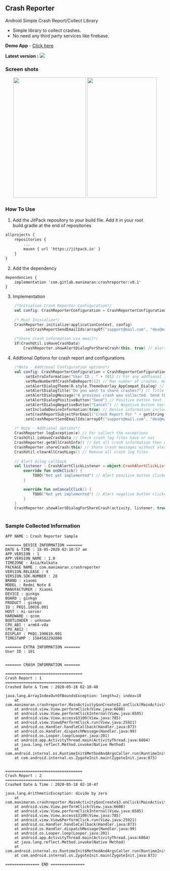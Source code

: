 ## Crash Reporter
Android Simple Crash Report/Collect Library

* Simple library to collect crashes.
* No need any third party services like firebase.

**Demo App** - [Click here](https://gitlab.com/manimaran/crashrepoter/-/jobs/556199226/artifacts/download)

**Latest version :** [![](https://jitpack.io/v/com.gitlab.manimaran/crashreporter.svg)](https://jitpack.io/#com.gitlab.manimaran/crashreporter)


### Screen shots

<center>
<img src="https://gitlab.com/manimaran/crashreporter/-/raw/master/files/crashreporter_1.jpg" data-canonical-src="https://gitlab.com/manimaran/crashreporter/-/raw/master/files/crashreporter_1.jpg" width="230" height="380" />
<img src="https://gitlab.com/manimaran/crashreporter/-/raw/master/files/crashreporter_2.jpg" data-canonical-src="https://gitlab.com/manimaran/crashreporter/-/raw/master/files/crashreporter_2.jpg" width="220" height="380" />

</center>


### How To Use

1. Add the JitPack repository to your build file. Add it in your root build.gradle at the end of repositories

```xml
allprojects {
    repositories {
    	...
    	maven { url 'https://jitpack.io' }
    }
}
```

2. Add the dependency

```xml
dependencies {
    implementation 'com.gitlab.manimaran:crashreporter:v0.1'
}
```

3. Implementation

```kotlin
    /*Initialize Crash Reporter Configuration*/
    val config: CrashReporterConfiguration = CrashReporterConfiguration()
        
    /* Must Inisialize*/
    CrashReporter.initialize(applicationContext, config)
        .setCrashReportSendEmailIds(arrayOf("support@mail.com", "dev@mail.com"))
    
    /*Share crash information via email*/
    if(CrashUtil.isHaveCrashData)
        CrashReporter.showAlertDialogForShareCrash(this, true) // Alert dialog for confirmation of share crash logs. Here clearCrashLogsAfterShare = true/false(Default true). It will help to remove already shared crashes.
```
4. Addtional Options for crash report and configurations

```kotlin
    /*Note - Addtional Configuration options*/
    val config: CrashReporterConfiguration = CrashReporterConfiguration()
        .setExtraInformation("User ID : " + 101) // For any addtional information to be report - <NOT REQUIRED>
        .setMaxNumberOfCrashToBeReport(12) // Max number of crashes. Here, Default 5 and maximum 15 - <NOT REQUIRED>
        .setAlertDialogTheme(R.style.ThemeOverlay_AppCompat_Dialog) // Theme for alert dialog - <NOT REQUIRED>
        .setAlertDialogTitle("Do you want to share crashes?") // Title for alert dialog - <NOT REQUIRED>
        .setAlertDialogMessage("A previous crash was collected. Send the crash logs to developer to fix this issue in the future.") // Message for alert dialog - <NOT REQUIRED>
        .setAlertDialogPositiveButton("Send") // Positive button text for alert dialog - <NOT REQUIRED>
        .setAlertDialogNegativeButton("Cancel") // Negative button text for alert dialog - <NOT REQUIRED>
        .setIncludeDeviceInformation(true) // Device information include or not. Default true. - <NOT REQUIRED>
        .setCrashReportSubjectForEmail("Crash Report For " + getString(R.string.app_name) + "App") // Subject of crashes mail - <NOT REQUIRED>
        .setCrashReportSendEmailIds(arrayOf("support@mail.com", "dev@mail.com")) // Email Ids to send the crashes - <REQUIRED>
    
    /* Note - Addtional options*/
    CrashReporter.logException(e) // For collect the exceptions
    CrashUtil.isHaveCrashData // Check crash log files have or not
    CrashReporter.getAllCrashInfo() // Get all crash information then do custom action with this data. Return latest top max limit crashes data.
    CrashReporter.shareCrash(this) // Share crash messages without alert dialog.
    CrashUtil.clearAllCrashLogs() // Remove all crash log files.
    
    // Alert dilog callback
    val listener : CrashAlertClickListener = object:CrashAlertClickListener{
        override fun onOkClick() {
            TODO("Not yet implemented") // Alert positive button clicked
        }

        override fun onCancelClick() {
            TODO("Not yet implemented") // Alert negative button clicked
        }
    }
    CrashReporter.showAlertDialogForShareCrash(activity, listener, true)
    
```


### Sample Collected Information

```text
APP NAME : Crash Reporter Sample

======= DEVICE INFORMATION =======
DATE & TIME : 18-05-2020 02:10:57 am
APP.VERSION : 1
APP.VERSION_NAME : 1.0
TIMEZONE : Asia/Kolkata
PACKAGE NAME : com.manimaran.crashreporter
VERSION.RELEASE : 9
VERSION.SDK.NUMBER : 28
BRAND : xiaomi
MODEL : Redmi Note 8
MANUFACTURER : Xiaomi
DEVICE : ginkgo
BOARD : ginkgo
PRODUCT : ginkgo
ID : PKQ1.10016.001
HOST : mi-server
HARDWARE : qcom
BOOTLOADER : unknown
CPU_ABI : arm64-v8a
CPU_ABI2 : 
DISPLAY : PKQ1.190616.001
TIMESTAMP : 1584582292000

======= EXTRA INFORMATION =======
User ID : 101


======= CRASH INFORMATION =======

==================================
Crash Report : 1
==================================
Crashed Date & Time : 2020-05-18 02-10-48

java.lang.ArrayIndexOutOfBoundsException: length=2; index=10
	at com.manimaran.crashreporter.MainActivity$onCreate$2.onClick(MainActivity.kt:40)
	at android.view.View.performClick(View.java:6608)
	at android.view.View.performClickInternal(View.java:6585)
	at android.view.View.access$3100(View.java:785)
	at android.view.View$PerformClick.run(View.java:25921)
	at android.os.Handler.handleCallback(Handler.java:873)
	at android.os.Handler.dispatchMessage(Handler.java:99)
	at android.os.Looper.loop(Looper.java:201)
	at android.app.ActivityThread.main(ActivityThread.java:6864)
	at java.lang.reflect.Method.invoke(Native Method)
	at com.android.internal.os.RuntimeInit$MethodAndArgsCaller.run(RuntimeInit.java:547)
	at com.android.internal.os.ZygoteInit.main(ZygoteInit.java:873)


==================================
Crash Report : 2
==================================
Crashed Date & Time : 2020-05-18 02-10-47

java.lang.ArithmeticException: divide by zero
	at com.manimaran.crashreporter.MainActivity$onCreate$3.onClick(MainActivity.kt:45)
	at android.view.View.performClick(View.java:6608)
	at android.view.View.performClickInternal(View.java:6585)
	at android.view.View.access$3100(View.java:785)
	at android.view.View$PerformClick.run(View.java:25921)
	at android.os.Handler.handleCallback(Handler.java:873)
	at android.os.Handler.dispatchMessage(Handler.java:99)
	at android.os.Looper.loop(Looper.java:201)
	at android.app.ActivityThread.main(ActivityThread.java:6864)
	at java.lang.reflect.Method.invoke(Native Method)
	at com.android.internal.os.RuntimeInit$MethodAndArgsCaller.run(RuntimeInit.java:547)
	at com.android.internal.os.ZygoteInit.main(ZygoteInit.java:873)

=============== END ===============

```

